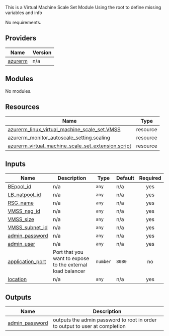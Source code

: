 <!-- BEGIN_TF_DOCS -->
This is a Virtual Machine Scale Set Module 
Using the root to define missing variables and info

No requirements.

## Providers

| Name | Version |
|------|---------|
| <a name="provider_azurerm"></a> [azurerm](#provider\_azurerm) | n/a |

## Modules

No modules.

## Resources

| Name | Type |
|------|------|
| [azurerm_linux_virtual_machine_scale_set.VMSS](https://registry.terraform.io/providers/hashicorp/azurerm/latest/docs/resources/linux_virtual_machine_scale_set) | resource |
| [azurerm_monitor_autoscale_setting.scaling](https://registry.terraform.io/providers/hashicorp/azurerm/latest/docs/resources/monitor_autoscale_setting) | resource |
| [azurerm_virtual_machine_scale_set_extension.script](https://registry.terraform.io/providers/hashicorp/azurerm/latest/docs/resources/virtual_machine_scale_set_extension) | resource |

## Inputs

| Name | Description | Type | Default | Required |
|------|-------------|------|---------|:--------:|
| <a name="input_BEpool_id"></a> [BEpool\_id](#input\_BEpool\_id) | n/a | `any` | n/a | yes |
| <a name="input_LB_natpool_id"></a> [LB\_natpool\_id](#input\_LB\_natpool\_id) | n/a | `any` | n/a | yes |
| <a name="input_RSG_name"></a> [RSG\_name](#input\_RSG\_name) | n/a | `any` | n/a | yes |
| <a name="input_VMSS_nsg_id"></a> [VMSS\_nsg\_id](#input\_VMSS\_nsg\_id) | n/a | `any` | n/a | yes |
| <a name="input_VMSS_size"></a> [VMSS\_size](#input\_VMSS\_size) | n/a | `any` | n/a | yes |
| <a name="input_VMSS_subnet_id"></a> [VMSS\_subnet\_id](#input\_VMSS\_subnet\_id) | n/a | `any` | n/a | yes |
| <a name="input_admin_password"></a> [admin\_password](#input\_admin\_password) | n/a | `any` | n/a | yes |
| <a name="input_admin_user"></a> [admin\_user](#input\_admin\_user) | n/a | `any` | n/a | yes |
| <a name="input_application_port"></a> [application\_port](#input\_application\_port) | Port that you want to expose to the external load balancer | `number` | `8080` | no |
| <a name="input_location"></a> [location](#input\_location) | n/a | `any` | n/a | yes |

## Outputs

| Name | Description |
|------|-------------|
| <a name="output_admin_password"></a> [admin\_password](#output\_admin\_password) | outputs the admin password to root in order to output to user at completion |
<!-- END_TF_DOCS -->